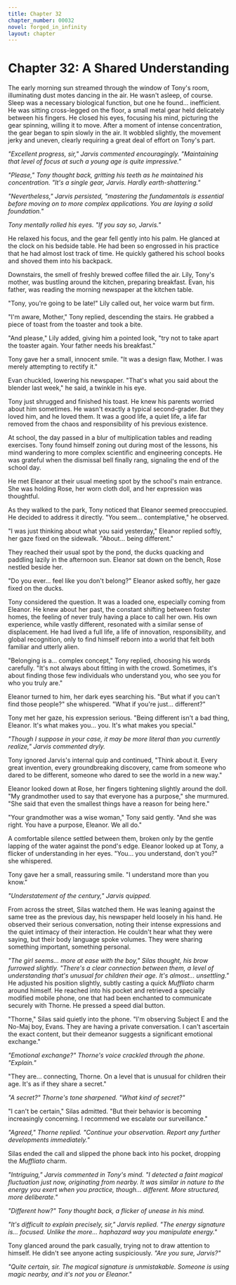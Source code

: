 ```yaml
---
title: Chapter 32
chapter_number: 00032
novel: forged_in_infinity
layout: chapter
---
```


# **Chapter 32: A Shared Understanding**

The early morning sun streamed through the window of Tony's room,
illuminating dust motes dancing in the air. He wasn't asleep, of course.
Sleep was a necessary biological function, but one he found...
inefficient. He was sitting cross-legged on the floor, a small metal
gear held delicately between his fingers. He closed his eyes, focusing
his mind, picturing the gear spinning, willing it to move. After a
moment of intense concentration, the gear began to spin slowly in the
air. It wobbled slightly, the movement jerky and uneven, clearly
requiring a great deal of effort on Tony\'s part.

*"Excellent progress, sir," Jarvis commented encouragingly. "Maintaining
that level of focus at such a young age is quite impressive."*

*"Please," Tony thought back, gritting his teeth as he maintained his
concentration. "It's a single gear, Jarvis. Hardly earth-shattering."*

*"Nevertheless," Jarvis persisted, "mastering the fundamentals is
essential before moving on to more complex applications. You are laying
a solid foundation."*

*Tony mentally rolled his eyes. "If you say so, Jarvis."*

He relaxed his focus, and the gear fell gently into his palm. He glanced
at the clock on his bedside table. He had been so engrossed in his
practice that he had almost lost track of time. He quickly gathered his
school books and shoved them into his backpack.

Downstairs, the smell of freshly brewed coffee filled the air. Lily,
Tony's mother, was bustling around the kitchen, preparing breakfast.
Evan, his father, was reading the morning newspaper at the kitchen
table.

"Tony, you're going to be late!" Lily called out, her voice warm but
firm.

"I'm aware, Mother," Tony replied, descending the stairs. He grabbed a
piece of toast from the toaster and took a bite.

"And please," Lily added, giving him a pointed look, "try not to take
apart the toaster again. Your father needs his breakfast."

Tony gave her a small, innocent smile. "It was a design flaw, Mother. I
was merely attempting to rectify it."

Evan chuckled, lowering his newspaper. "That's what you said about the
blender last week," he said, a twinkle in his eye.

Tony just shrugged and finished his toast. He knew his parents worried
about him sometimes. He wasn't exactly a typical second-grader. But they
loved him, and he loved them. It was a good life, a quiet life, a life
far removed from the chaos and responsibility of his previous existence.

At school, the day passed in a blur of multiplication tables and reading
exercises. Tony found himself zoning out during most of the lessons, his
mind wandering to more complex scientific and engineering concepts. He
was grateful when the dismissal bell finally rang, signaling the end of
the school day.

He met Eleanor at their usual meeting spot by the school's main
entrance. She was holding Rose, her worn cloth doll, and her expression
was thoughtful.

As they walked to the park, Tony noticed that Eleanor seemed
preoccupied. He decided to address it directly. "You seem...
contemplative," he observed.

"I was just thinking about what you said yesterday," Eleanor replied
softly, her gaze fixed on the sidewalk. "About... being different."

They reached their usual spot by the pond, the ducks quacking and
paddling lazily in the afternoon sun. Eleanor sat down on the bench,
Rose nestled beside her.

"Do you ever... feel like you don't belong?" Eleanor asked softly, her
gaze fixed on the ducks.

Tony considered the question. It was a loaded one, especially coming
from Eleanor. He knew about her past, the constant shifting between
foster homes, the feeling of never truly having a place to call her own.
His own experience, while vastly different, resonated with a similar
sense of displacement. He had lived a full life, a life of innovation,
responsibility, and global recognition, only to find himself reborn into
a world that felt both familiar and utterly alien.

"Belonging is a... complex concept," Tony replied, choosing his words
carefully. "It's not always about fitting in with the crowd. Sometimes,
it's about finding those few individuals who understand you, who see you
for who you truly are."

Eleanor turned to him, her dark eyes searching his. "But what if you
can't find those people?" she whispered. "What if you're just...
different?"

Tony met her gaze, his expression serious. "Being different isn't a bad
thing, Eleanor. It's what makes you... you. It's what makes you
special."

*"Though I suppose in your case, it may be more literal than you
currently realize," Jarvis commented dryly.*

Tony ignored Jarvis's internal quip and continued, "Think about it.
Every great invention, every groundbreaking discovery, came from someone
who dared to be different, someone who dared to see the world in a new
way."

Eleanor looked down at Rose, her fingers tightening slightly around the
doll. "My grandmother used to say that everyone has a purpose," she
murmured. "She said that even the smallest things have a reason for
being here."

"Your grandmother was a wise woman," Tony said gently. "And she was
right. You have a purpose, Eleanor. We all do."

A comfortable silence settled between them, broken only by the gentle
lapping of the water against the pond's edge. Eleanor looked up at Tony,
a flicker of understanding in her eyes. "You... you understand, don't
you?" she whispered.

Tony gave her a small, reassuring smile. "I understand more than you
know."

*"Understatement of the century," Jarvis quipped.*

From across the street, Silas watched them. He was leaning against the
same tree as the previous day, his newspaper held loosely in his hand.
He observed their serious conversation, noting their intense expressions
and the quiet intimacy of their interaction. He couldn\'t hear what they
were saying, but their body language spoke volumes. They were sharing
something important, something personal.

*"The girl seems... more at ease with the boy," Silas thought, his brow
furrowed slightly. "There's a clear connection between them, a level of
understanding that's unusual for children their age. It's almost...
unsettling."* He adjusted his position slightly, subtly casting a quick
*Muffliato* charm around himself. He reached into his pocket and
retrieved a specially modified mobile phone, one that had been enchanted
to communicate securely with Thorne. He pressed a speed dial button.

"Thorne," Silas said quietly into the phone. "I'm observing Subject E
and the No-Maj boy, Evans. They are having a private conversation. I
can't ascertain the exact content, but their demeanor suggests a
significant emotional exchange."

*"Emotional exchange?" Thorne's voice crackled through the phone.
"Explain."*

"They are... connecting, Thorne. On a level that is unusual for children
their age. It's as if they share a secret."

*"A secret?" Thorne's tone sharpened. "What kind of secret?"*

"I can't be certain," Silas admitted. "But their behavior is becoming
increasingly concerning. I recommend we escalate our surveillance."

*"Agreed," Thorne replied. "Continue your observation. Report any
further developments immediately."*

Silas ended the call and slipped the phone back into his pocket,
dropping the *Muffliato* charm.

*"Intriguing," Jarvis commented in Tony's mind. "I detected a faint
magical fluctuation just now, originating from nearby. It was similar in
nature to the energy you exert when you practice, though... different.
More structured, more deliberate."*

*"Different how?" Tony thought back, a flicker of unease in his mind.*

*"It's difficult to explain precisely, sir," Jarvis replied. "The energy
signature is... focused. Unlike the more... haphazard way you manipulate
energy."*

Tony glanced around the park casually, trying not to draw attention to
himself. He didn't see anyone acting suspiciously. *"Are you sure,
Jarvis?"*

*"Quite certain, sir. The magical signature is unmistakable. Someone is
using magic nearby, and it's not you or Eleanor."*

